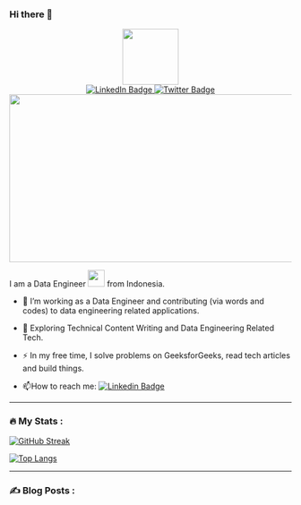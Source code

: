 ### Hi there 👋

<!--
**jayamanikharyono/jayamanikharyono** is a ✨ _special_ ✨ repository because its `README.md` (this file) appears on your GitHub profile.

Here are some ideas to get you started:

- 🔭 I’m currently working on ...
- 🌱 I’m currently learning ...
- 👯 I’m looking to collaborate on ...
- 🤔 I’m looking for help with ...
- 💬 Ask me about ...
- 📫 How to reach me: ...
- 😄 Pronouns: ...
- ⚡ Fun fact: ...
-->

<div id="header" align="center">
  <img src="https://media.giphy.com/media/M9gbBd9nbDrOTu1Mqx/giphy.gif" width="100"/>
</div>
<div id="badges" align="center">
  <a href="https://www.linkedin.com/in/jayamanikharyono/">
    <img src="https://img.shields.io/badge/LinkedIn-blue?style=for-the-badge&logo=linkedin&logoColor=white" alt="LinkedIn Badge"/>
  </a>
  <a href="https://twitter.com/jayamanik16">
    <img src="https://img.shields.io/badge/Twitter-blue?style=for-the-badge&logo=twitter&logoColor=white" alt="Twitter Badge"/>
  </a>
</div>
<div align="center">
  <img src="https://komarev.com/ghpvc/?username=jayamanikharyono&style=flat-square&color=blue" alt="" align="center"/>
</div>

<div align="center">
  <img src="https://media.giphy.com/media/dWesBcTLavkZuG35MI/giphy.gif" width="600" height="300"/>
</div>

I am a Data Engineer <img src="https://media.giphy.com/media/WUlplcMpOCEmTGBtBW/giphy.gif" width="30"> from Indonesia.

- :telescope: I’m working as a Data Engineer and contributing (via words and codes) to data engineering related applications.

- :seedling: Exploring Technical Content Writing and Data Engineering Related Tech.

- :zap: In my free time, I solve problems on GeeksforGeeks, read tech articles and build things.

- :mailbox:How to reach me: [![Linkedin Badge](https://img.shields.io/badge/-jayamanikharyono-blue?style=flat&logo=Linkedin&logoColor=white)](https://www.linkedin.com/in/jayamanikharyono/)

---

### :fire: My Stats :


[![GitHub Streak](http://github-readme-streak-stats.herokuapp.com?user=jayamanikharyono&theme=dark)](https://git.io/streak-stats)

[![Top Langs](https://github-readme-stats.vercel.app/api/top-langs/?username=jayamanikharyono&layout=compact&theme=vision-friendly-dark)](https://github.com/anuraghazra/github-readme-stats)

---

### :writing_hand: Blog Posts :

<!-- BLOG-POST-LIST:START -->
<!-- BLOG-POST-LIST:END -->


